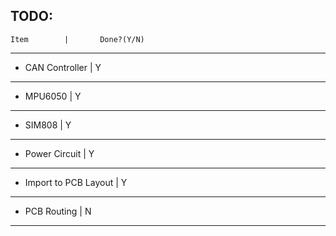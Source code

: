 TODO:
---
	Item		|		Done?(Y/N)
---
* CAN Controller	|		Y
---
* MPU6050		|		Y
---
* SIM808		|		Y
---
* Power Circuit		|		Y
---
* Import to PCB Layout	|		Y
---
* PCB Routing		|		N
---
